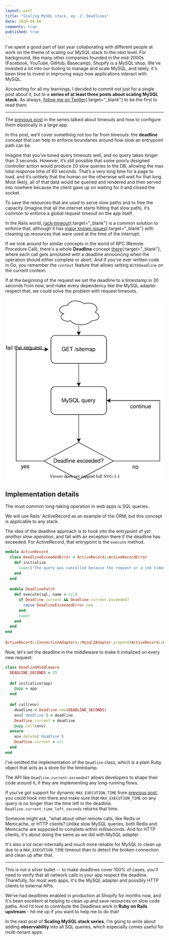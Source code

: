 ```yaml
---
layout: post
title: "Scaling MySQL stack, ep. 2: Deadlines"
date: 2020-04-06
comments: true
published: true
---
```


I've spent a good part of last year collaborating with different people at work on the theme of scaling our MySQL stack to the next level. For background, like many other companies founded in the mid-2000s (Facebook, YouTube, GitHub, Basecamp), Shopify is a MySQL shop. We've invested a lot into our tooling to manage and scale MySQL, and lately, it's been time to invest in improving ways how applications interact with MySQL.

Accounting for all my learnings, I decided to commit not just for a single post about it, but to a **series of at least three posts about scaling MySQL stack.** As always, [follow me on Twitter](https://twitter.com/kirshatrov){:target="_blank"} to be the first to read them.

---

The [previous post](/2020/03/23/scaling-mysql-stack-part-1-timeouts/) in the series talked about timeouts and how to configure them elastically in a large app.

In this post, we’ll cover something not too far from timeouts: the **deadline** concept that can help to enforce boundaries around how slow an entrypoint path can be.

Imagine that you’ve tuned query timeouts well, and no query takes longer than 3 seconds. However, it’s still possible that some poorly designed controller action would produce 20 slow queries to the DB, allowing the max total response time of 60 seconds. That’s a very long time for a page to load, and it’s unlikely that the human on the otherwise will wait for that long. Most likely, all of that data would be queried and rendered and then served into nowhere because the client gave up on waiting for it and closed the socket.

To save the resources that are used to serve slow paths and to free the capacity (imagine that all the internet starts hitting that slow path), it’s common to enforce a global request timeout on the app itself.

In the Rails world, [rack-timeout](https://github.com/sharpstone/rack-timeout){:target="_blank"} is a common solution to enforce that, although it has [major known issues](https://github.com/sharpstone/rack-timeout/blob/master/doc/risks.md){:target="_blank"} with cleaning up resources that were used at the time of the interrupt.

If we look around for similar concepts in the world of RPC (Remote Procedure Call), there's a whole **Deadline** concept [there](https://grpc.io/blog/deadlines/){:target="_blank"}, where each call gets annotated with a deadline announcing when the operation should either complete or abort. And if you’ve ever written code in Go, you remember the `context` feature that allows setting `WithDeadline` on the current context.

If at the beginning of the request we set the deadline to a timestamp in 30 seconds from now, and make every dependency like the MySQL adapter respect that, we could solve the problem with request timeouts.

<img src="/assets/post-images/2020-deadlines.svg" alt="Request deadlines" class="bordered" style="margin: 0 auto;" />

## Implementation details

The most common long-taking operation in web apps is SQL queries.

We will use Rails' ActiveRecord as an example of the ORM, but this concept is applicable to any stack.

The idea of the deadline approach is to hook into the entrypoint of _yet another slow operation_, and fail with an exception there if the deadline has exceeded. For ActiveRecord, that entrypoint is the `execute` method.

```ruby
module ActiveRecord
  class DeadlineExceededError < ActiveRecord::ActiveRecordError
    def initialize
      super("The query was cancelled because the request or a job timeout has been hit")
    end
  end

  module DeadlinePatch
    def execute(sql, name = nil)
      if Deadline.current && Deadline.current.exceeded?
        raise DeadlineExceededError.new
      end
      super
    end
  end
end

ActiveRecord::ConnectionAdapters::Mysql2Adapter.prepend(ActiveRecord::DeadlinePatch)
```

Now, let's set the deadline in the middleware to make it initialized on every new request:

```ruby
class DeadlineMiddleware
  DEADLINE_SECONDS = 25

  def initialize(app)
    @app = app
  end

  def call(env)
    deadline = Deadline.new(DEADLINE_SECONDS)
    env['deadline'] = deadline
    Deadline.current = deadline
    @app.call(env)
  ensure
    env.delete('deadline')
    Deadline.current = nil
  end
end
```

I've omitted the implementation of the `Deadline` class, which is a plain Ruby object that acts as a store for the timestamp.

The API like `Deadline.current.exceeded?` allows developers to shape their code around it, if they are implementing any long-running flows.

If you've got support for dynamic `MAX_EXECUTION_TIME` from [previous post](/2020/03/23/scaling-mysql-stack-part-1-timeouts/), you could hook into there and make sure that `MAX_EXECUTION_TIME` on any query is no longer than the time left in the deadline. `Deadline.current.time_left_seconds` returns that time.

Someone might ask, "what about other remote calls, like Redis or Memcache, or HTTP clients? Unlike slow MySQL queries, both Redis and Memcache are supposed to complete within milliseconds. And for HTTP clients, it's about doing the same as we did with MySQL adapter.

It's also a lot nicer internally and *much* more reliable for MySQL to clean up due to a `MAX_EXECUTION_TIME` timeout than to detect the broken connection and clean up after that.

---

This is not a silver bullet -- to make deadlines cover 100% of cases, you'll need to verify that all network calls in your app respect the deadline. Thankfully, for most web apps, it's the MySQL adapter and possibly HTTP clients to external APIs.

We’ve had deadlines enabled in production at Shopify for months now, and it's been excellent at helping to clean up and save resources on slow code paths. And I’d love to contribute the Deadlines work in **Ruby on Rails upstream** - hit me up if you want to help me to do that!

In the next post of **Scaling MySQL stack series**, I'm going to write about adding **observability** into all SQL queries, which especially comes useful for multi-tenant apps.

